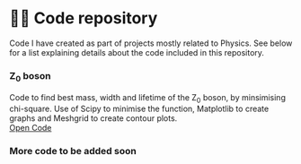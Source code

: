 # 🧑‍💻 Code repository 
Code I have created as part of projects mostly related to Physics. See below for a list explaining details about the code included in this repository.

### Z<sub>0</sub> boson
Code to find best mass, width and lifetime of the Z<sub>0</sub> boson, by minsimising chi-square. Use of Scipy to minimise the function, Matplotlib to create graphs and Meshgrid to create contour plots. \
[Open Code](https://github.com/kubapk/cv-code/tree/faeceee15c0906a1f682045e2bcd997adf8f921f/Z_0%20boson)

### More code to be added soon
